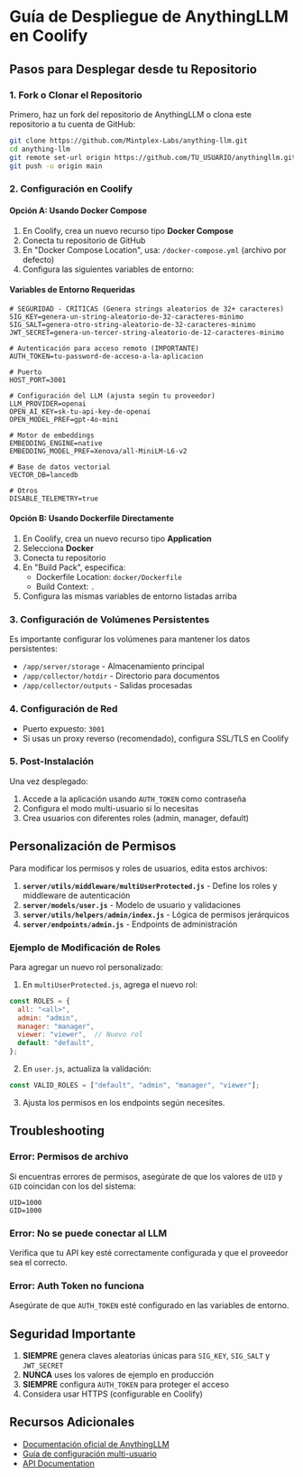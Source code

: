# Guía de Despliegue de AnythingLLM en Coolify

## Pasos para Desplegar desde tu Repositorio

### 1. Fork o Clonar el Repositorio

Primero, haz un fork del repositorio de AnythingLLM o clona este repositorio a tu cuenta de GitHub:

```bash
git clone https://github.com/Mintplex-Labs/anything-llm.git
cd anything-llm
git remote set-url origin https://github.com/TU_USUARIO/anythingllm.git
git push -u origin main
```

### 2. Configuración en Coolify

#### Opción A: Usando Docker Compose

1. En Coolify, crea un nuevo recurso tipo **Docker Compose**
2. Conecta tu repositorio de GitHub
3. En "Docker Compose Location", usa: `/docker-compose.yml` (archivo por defecto)
4. Configura las siguientes variables de entorno:

#### Variables de Entorno Requeridas

```env
# SEGURIDAD - CRÍTICAS (Genera strings aleatorios de 32+ caracteres)
SIG_KEY=genera-un-string-aleatorio-de-32-caracteres-minimo
SIG_SALT=genera-otro-string-aleatorio-de-32-caracteres-minimo
JWT_SECRET=genera-un-tercer-string-aleatorio-de-12-caracteres-minimo

# Autenticación para acceso remoto (IMPORTANTE)
AUTH_TOKEN=tu-password-de-acceso-a-la-aplicacion

# Puerto
HOST_PORT=3001

# Configuración del LLM (ajusta según tu proveedor)
LLM_PROVIDER=openai
OPEN_AI_KEY=sk-tu-api-key-de-openai
OPEN_MODEL_PREF=gpt-4o-mini

# Motor de embeddings
EMBEDDING_ENGINE=native
EMBEDDING_MODEL_PREF=Xenova/all-MiniLM-L6-v2

# Base de datos vectorial
VECTOR_DB=lancedb

# Otros
DISABLE_TELEMETRY=true
```

#### Opción B: Usando Dockerfile Directamente

1. En Coolify, crea un nuevo recurso tipo **Application**
2. Selecciona **Docker**
3. Conecta tu repositorio
4. En "Build Pack", especifica:
   - Dockerfile Location: `docker/Dockerfile`
   - Build Context: `.`
5. Configura las mismas variables de entorno listadas arriba

### 3. Configuración de Volúmenes Persistentes

Es importante configurar los volúmenes para mantener los datos persistentes:

- `/app/server/storage` - Almacenamiento principal
- `/app/collector/hotdir` - Directorio para documentos
- `/app/collector/outputs` - Salidas procesadas

### 4. Configuración de Red

- Puerto expuesto: `3001`
- Si usas un proxy reverso (recomendado), configura SSL/TLS en Coolify

### 5. Post-Instalación

Una vez desplegado:

1. Accede a la aplicación usando `AUTH_TOKEN` como contraseña
2. Configura el modo multi-usuario si lo necesitas
3. Crea usuarios con diferentes roles (admin, manager, default)

## Personalización de Permisos

Para modificar los permisos y roles de usuarios, edita estos archivos:

1. **`server/utils/middleware/multiUserProtected.js`** - Define los roles y middleware de autenticación
2. **`server/models/user.js`** - Modelo de usuario y validaciones
3. **`server/utils/helpers/admin/index.js`** - Lógica de permisos jerárquicos
4. **`server/endpoints/admin.js`** - Endpoints de administración

### Ejemplo de Modificación de Roles

Para agregar un nuevo rol personalizado:

1. En `multiUserProtected.js`, agrega el nuevo rol:
```javascript
const ROLES = {
  all: "<all>",
  admin: "admin",
  manager: "manager",
  viewer: "viewer",  // Nuevo rol
  default: "default",
};
```

2. En `user.js`, actualiza la validación:
```javascript
const VALID_ROLES = ["default", "admin", "manager", "viewer"];
```

3. Ajusta los permisos en los endpoints según necesites.

## Troubleshooting

### Error: Permisos de archivo
Si encuentras errores de permisos, asegúrate de que los valores de `UID` y `GID` coincidan con los del sistema:
```env
UID=1000
GID=1000
```

### Error: No se puede conectar al LLM
Verifica que tu API key esté correctamente configurada y que el proveedor sea el correcto.

### Error: Auth Token no funciona
Asegúrate de que `AUTH_TOKEN` esté configurado en las variables de entorno.

## Seguridad Importante

1. **SIEMPRE** genera claves aleatorias únicas para `SIG_KEY`, `SIG_SALT` y `JWT_SECRET`
2. **NUNCA** uses los valores de ejemplo en producción
3. **SIEMPRE** configura `AUTH_TOKEN` para proteger el acceso
4. Considera usar HTTPS (configurable en Coolify)

## Recursos Adicionales

- [Documentación oficial de AnythingLLM](https://docs.anythingllm.com)
- [Guía de configuración multi-usuario](https://docs.anythingllm.com/configuration/multi-user-mode)
- [API Documentation](https://docs.anythingllm.com/api)